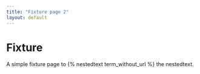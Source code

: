 ```yaml
---
title: "Fixture page 2"
layout: default
---
```


# Fixture

A simple fixture page to {% nestedtext term_without_url %} the nestedtext.

